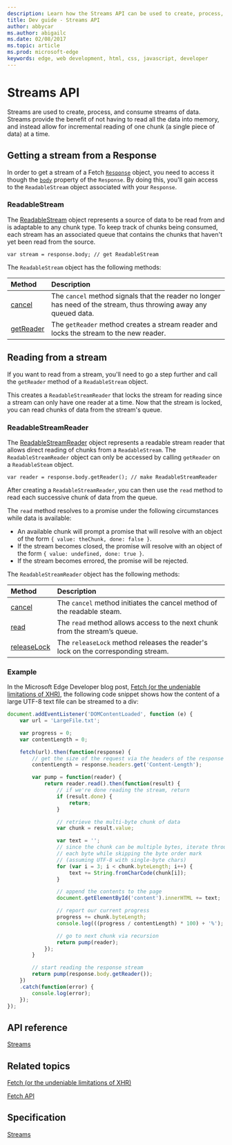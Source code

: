 ---description: Learn how the Streams API can be used to create, process, and consume streams of data.
title: Dev guide - Streams API
author: abbycar
ms.author: abigailc
ms.date: 02/08/2017
ms.topic: article
ms.prod: microsoft-edge
keywords: edge, web development, html, css, javascript, developer
---# Streams APIStreams are used to create, process, and consume streams of data. Streams provide the benefit of not having to read all the data into memory, and instead allow for incremental reading of one chunk (a single piece of data) at a time.## Getting a stream from a ResponseIn order to get a stream of a Fetch [`Response`](https://msdn.microsoft.com/library/mt718790) object, you need to access it though the [`body`](https://msdn.microsoft.com/library/mt709131) property of the `Response`. By doing this, you'll gain access to the `ReadableStream` object associated with your `Response`.### ReadableStreamThe [ReadableStream](https://msdn.microsoft.com/library/mt709013) object represents a source of data to be read from and is adaptable to any chunk type. To keep track of chunks being consumed, each stream has an associated queue that contains the chunks that haven't yet been read from the source.```var stream = response.body; // get ReadableStream```The `ReadableStream` object has the following methods:Method | Description:----- | :-------[cancel](https://msdn.microsoft.com/library/mt709012) | The `cancel` method signals that the reader no longer has need of the stream, thus throwing away any queued data.[getReader](https://msdn.microsoft.com/library/mt709014) | The `getReader` method creates a stream reader and locks the stream to the new reader.## Reading from a streamIf you want to read from a stream, you'll need to go a step further and call the `getReader` method of a `ReadableStream` object.This creates a `ReadableStreamReader` that locks the stream for reading since a stream can only have one reader at a time. Now that the stream is locked, you can read chunks of data from the stream's queue.### ReadableStreamReaderThe [ReadableStreamReader](https://msdn.microsoft.com/library/mt709009) object represents a readable stream reader that allows direct reading of chunks from a `ReadableStream`. The `ReadableStreamReader` object can only be accessed by calling `getReader` on a `ReadableSteam` object.```var reader = response.body.getReader(); // make ReadableStreamReader```After creating a `ReadableStreamReader`, you can then use the `read` method to read each successive chunk of data from the queue.The `read` method resolves to a promise under the following circumstances while data is available:- An available chunk will prompt a promise that will resolve with an object of the form ``{ value: theChunk, done: false }``.- If the stream becomes closed, the promise will resolve with an object of the form ``{ value: undefined, done: true }``.- If the stream becomes errored, the promise will be rejected.The `ReadableStreamReader` object has the following methods:Method | Description:----- | :-------[cancel](https://msdn.microsoft.com/library/mt709008) | The `cancel` method initiates the cancel method of the readable steam.[read](https://msdn.microsoft.com/library/mt709010) | The `read` method allows access to the next chunk from the stream’s queue.[releaseLock](https://msdn.microsoft.com/library/mt709011) | The `releaseLock` method releases the reader's lock on the corresponding stream.### ExampleIn the Microsoft Edge Developer blog post, [Fetch (or the undeniable limitations of XHR)](https://blogs.windows.com/msedgedev/2016/05/24/fetch-and-xhr-limitations/), the following code snippet shows how the content of a large UTF-8 text file can be streamed to a div:```javascriptdocument.addEventListener('DOMContentLoaded', function (e) {    var url = 'LargeFile.txt';    var progress = 0;    var contentLength = 0;    fetch(url).then(function(response) {        // get the size of the request via the headers of the response        contentLength = response.headers.get('Content-Length');        var pump = function(reader) {            return reader.read().then(function(result) {                // if we're done reading the stream, return                if (result.done) {                    return;                }                // retrieve the multi-byte chunk of data                var chunk = result.value;                var text = '';                // since the chunk can be multiple bytes, iterate through                // each byte while skipping the byte order mark                // (assuming UTF-8 with single-byte chars)                for (var i = 3; i < chunk.byteLength; i++) {                    text += String.fromCharCode(chunk[i]);                }                // append the contents to the page                document.getElementById('content').innerHTML += text;                // report our current progress                progress += chunk.byteLength;                console.log(((progress / contentLength) * 100) + '%');                // go to next chunk via recursion                return pump(reader);            });        }        // start reading the response stream        return pump(response.body.getReader());    })    .catch(function(error) {        console.log(error);    });});```## API reference[Streams](https://msdn.microsoft.com/library/mt709019)## Related topics[Fetch (or the undeniable limitations of XHR)](https://blogs.windows.com/msedgedev/2016/05/24/fetch-and-xhr-limitations/#gist36052615)[Fetch API](./fetch-API.md)## Specification[Streams](https://streams.spec.whatwg.org/)